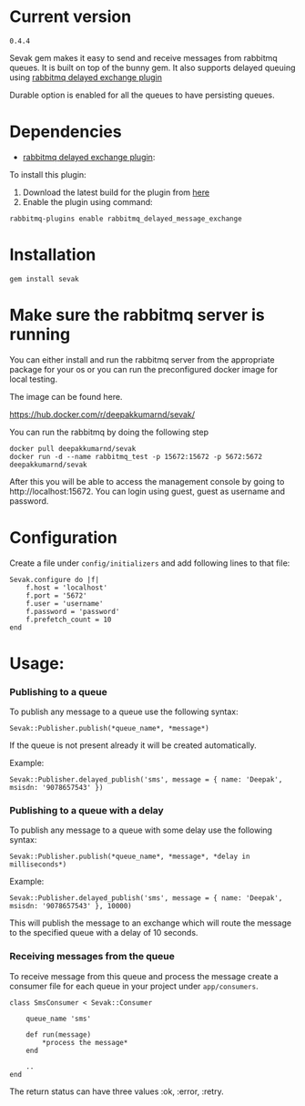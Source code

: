 # Current version

    0.4.4

Sevak gem makes it easy to send and receive messages from rabbitmq queues. It is built on top of the bunny gem.
It also supports delayed queuing using [rabbitmq delayed exchange plugin](https://github.com/rabbitmq/rabbitmq-delayed-message-exchange)


Durable option is enabled for all the queues to have persisting queues.  

# Dependencies

* [rabbitmq delayed exchange plugin](https://github.com/rabbitmq/rabbitmq-delayed-message-exchange):

To install this plugin:

  1. Download the latest build for the plugin from [here](http://www.rabbitmq.com/community-plugins.html)
  2. Enable the plugin using command:

    rabbitmq-plugins enable rabbitmq_delayed_message_exchange

# Installation

    gem install sevak
    
# Make sure the rabbitmq server is running

You can either install and run the rabbitmq server from the appropriate package for your os or you can run the preconfigured docker image for local testing.

The image can be found here.

https://hub.docker.com/r/deepakkumarnd/sevak/

You can run the rabbitmq by doing the following step 

    docker pull deepakkumarnd/sevak
    docker run -d --name rabbitmq_test -p 15672:15672 -p 5672:5672 deepakkumarnd/sevak

After this you will be able to access the management console by going to http://localhost:15672. You can login using guest, guest as username and password.

# Configuration

Create a file under `config/initializers` and add following lines to that file:

    Sevak.configure do |f|
        f.host = 'localhost'
        f.port = '5672'
        f.user = 'username'
        f.password = 'password'
        f.prefetch_count = 10
    end

# Usage:

### Publishing to a queue

To publish any message to a queue use the following syntax:

    Sevak::Publisher.publish(*queue_name*, *message*)

If the queue is not present already it will be created automatically.

Example:

    Sevak::Publisher.delayed_publish('sms', message = { name: 'Deepak', msisdn: '9078657543' })

### Publishing to a queue with a delay

To publish any message to a queue with some delay use the following syntax:

    Sevak::Publisher.publish(*queue_name*, *message*, *delay in milliseconds*)

Example:

    Sevak::Publisher.delayed_publish('sms', message = { name: 'Deepak', msisdn: '9078657543' }, 10000)

This will publish the message to an exchange which will route the message to the specified queue with a delay of 10 seconds.

### Receiving messages from the queue
To receive message from this queue and process the message create a consumer file for each queue in your project under `app/consumers`.

    class SmsConsumer < Sevak::Consumer

        queue_name 'sms'

        def run(message)
            *process the message*
        end

        ..
    end

The return status can have three values :ok, :error, :retry.
